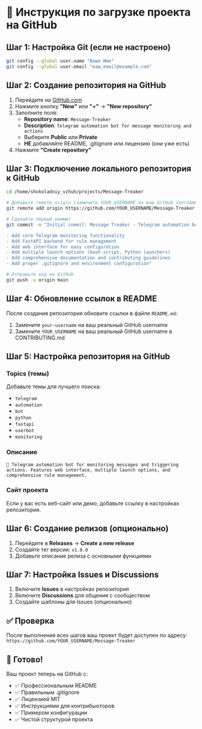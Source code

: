 # 🚀 Инструкция по загрузке проекта на GitHub

## Шаг 1: Настройка Git (если не настроено)

```bash
git config --global user.name "Ваше Имя"
git config --global user.email "ваш_email@example.com"
```

## Шаг 2: Создание репозитория на GitHub

1. Перейдите на [GitHub.com](https://github.com)
2. Нажмите кнопку **"New"** или **"+"** → **"New repository"**
3. Заполните поля:
   - **Repository name**: `Message-Treaker`
   - **Description**: `Telegram automation bot for message monitoring and actions`
   - Выберите **Public** или **Private**
   - **НЕ** добавляйте README, .gitignore или лицензию (они уже есть)
4. Нажмите **"Create repository"**

## Шаг 3: Подключение локального репозитория к GitHub

```bash
cd /home/shokoladniy_vzhuh/projects/Message-Treaker

# Добавьте remote origin (замените YOUR_USERNAME на ваш GitHub username)
git remote add origin https://github.com/YOUR_USERNAME/Message-Treaker.git

# Сделайте первый коммит
git commit -m "Initial commit: Message Treaker - Telegram automation bot

- Add core Telegram monitoring functionality
- Add FastAPI backend for rule management  
- Add web interface for easy configuration
- Add multiple launch options (bash script, Python launchers)
- Add comprehensive documentation and contributing guidelines
- Add proper .gitignore and environment configuration"

# Отправьте код на GitHub
git push -u origin main
```

## Шаг 4: Обновление ссылок в README

После создания репозитория обновите ссылки в файле `README.md`:

1. Замените `your-username` на ваш реальный GitHub username
2. Замените `YOUR_USERNAME` на ваш реальный GitHub username в CONTRIBUTING.md

## Шаг 5: Настройка репозитория на GitHub

### Topics (темы)
Добавьте темы для лучшего поиска:
- `telegram`
- `automation`
- `bot`
- `python`
- `fastapi`
- `userbot`
- `monitoring`

### Описание
```
📱 Telegram automation bot for monitoring messages and triggering actions. Features web interface, multiple launch options, and comprehensive rule management.
```

### Сайт проекта
Если у вас есть веб-сайт или демо, добавьте ссылку в настройках репозитория.

## Шаг 6: Создание релизов (опционально)

1. Перейдите в **Releases** → **Create a new release**
2. Создайте тег версии: `v1.0.0`
3. Добавьте описание релиза с основными функциями

## Шаг 7: Настройка Issues и Discussions

1. Включите **Issues** в настройках репозитория
2. Включите **Discussions** для общения с сообществом
3. Создайте шаблоны для Issues (опционально)

## ✅ Проверка

После выполнения всех шагов ваш проект будет доступен по адресу:
`https://github.com/YOUR_USERNAME/Message-Treaker`

## 🎉 Готово!

Ваш проект теперь на GitHub с:
- ✅ Профессиональным README
- ✅ Правильным .gitignore
- ✅ Лицензией MIT
- ✅ Инструкциями для контрибьюторов
- ✅ Примером конфигурации
- ✅ Чистой структурой проекта
